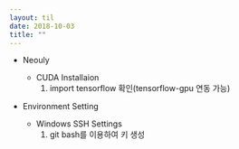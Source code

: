 ```yaml
---
layout: til
date: 2018-10-03
title: ""
---
```


* Neouly
  * CUDA Installaion
    1. import tensorflow 확인(tensorflow-gpu 연동 가능)

* Environment Setting
  * Windows SSH Settings
    1. git bash를 이용하여 키 생성